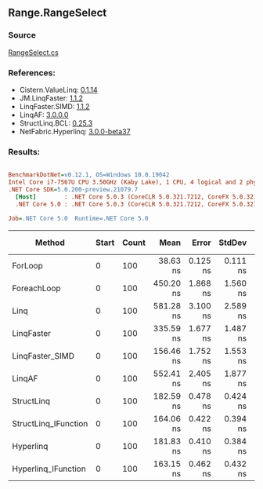﻿## Range.RangeSelect

### Source
[RangeSelect.cs](../LinqBenchmarks/Range/RangeSelect.cs)

### References:
- Cistern.ValueLinq: [0.1.14](https://www.nuget.org/packages/Cistern.ValueLinq/0.1.14)
- JM.LinqFaster: [1.1.2](https://www.nuget.org/packages/JM.LinqFaster/1.1.2)
- LinqFaster.SIMD: [1.1.2](https://www.nuget.org/packages/LinqFaster.SIMD/1.0.3)
- LinqAF: [3.0.0.0](https://www.nuget.org/packages/LinqAF/3.0.0.0)
- StructLinq.BCL: [0.25.3](https://www.nuget.org/packages/StructLinq.BCL/0.25.3)
- NetFabric.Hyperlinq: [3.0.0-beta37](https://www.nuget.org/packages/NetFabric.Hyperlinq/3.0.0-beta37)

### Results:
``` ini

BenchmarkDotNet=v0.12.1, OS=Windows 10.0.19042
Intel Core i7-7567U CPU 3.50GHz (Kaby Lake), 1 CPU, 4 logical and 2 physical cores
.NET Core SDK=5.0.200-preview.21079.7
  [Host]        : .NET Core 5.0.3 (CoreCLR 5.0.321.7212, CoreFX 5.0.321.7212), X64 RyuJIT
  .NET Core 5.0 : .NET Core 5.0.3 (CoreCLR 5.0.321.7212, CoreFX 5.0.321.7212), X64 RyuJIT

Job=.NET Core 5.0  Runtime=.NET Core 5.0  

```
|               Method | Start | Count |      Mean |    Error |   StdDev | Ratio | RatioSD |  Gen 0 | Gen 1 | Gen 2 | Allocated |
|--------------------- |------ |------ |----------:|---------:|---------:|------:|--------:|-------:|------:|------:|----------:|
|              ForLoop |     0 |   100 |  38.63 ns | 0.125 ns | 0.111 ns |  1.00 |    0.00 |      - |     - |     - |         - |
|          ForeachLoop |     0 |   100 | 450.20 ns | 1.868 ns | 1.560 ns | 11.65 |    0.05 | 0.0267 |     - |     - |      56 B |
|                 Linq |     0 |   100 | 581.28 ns | 3.100 ns | 2.589 ns | 15.04 |    0.08 | 0.0420 |     - |     - |      88 B |
|           LinqFaster |     0 |   100 | 335.59 ns | 1.677 ns | 1.487 ns |  8.69 |    0.05 | 0.4053 |     - |     - |     848 B |
|      LinqFaster_SIMD |     0 |   100 | 156.46 ns | 1.752 ns | 1.553 ns |  4.05 |    0.04 | 0.4053 |     - |     - |     848 B |
|               LinqAF |     0 |   100 | 552.41 ns | 2.405 ns | 1.877 ns | 14.29 |    0.06 |      - |     - |     - |         - |
|           StructLinq |     0 |   100 | 182.59 ns | 0.478 ns | 0.424 ns |  4.73 |    0.02 | 0.0114 |     - |     - |      24 B |
| StructLinq_IFunction |     0 |   100 | 164.06 ns | 0.422 ns | 0.394 ns |  4.25 |    0.02 |      - |     - |     - |         - |
|            Hyperlinq |     0 |   100 | 181.83 ns | 0.410 ns | 0.384 ns |  4.71 |    0.02 |      - |     - |     - |         - |
|  Hyperlinq_IFunction |     0 |   100 | 163.15 ns | 0.462 ns | 0.432 ns |  4.22 |    0.02 |      - |     - |     - |         - |
